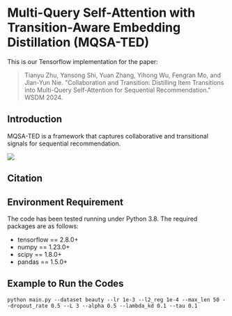 # Multi-Query Self-Attention with Transition-Aware Embedding Distillation (MQSA-TED)

This is our Tensorflow implementation for the paper:

>Tianyu Zhu, Yansong Shi, Yuan Zhang, Yihong Wu, Fengran Mo, and Jian-Yun Nie. "Collaboration and Transition: Distilling Item Transitions into Multi-Query Self-Attention for Sequential Recommendation." WSDM 2024.

## Introduction
MQSA-TED is a framework that captures collaborative and transitional signals for sequential recommendation.

![](https://github.com/zhuty16/MQSA-TED/blob/main/framework.jpg)

## Citation

## Environment Requirement
The code has been tested running under Python 3.8. The required packages are as follows:
* tensorflow == 2.8.0+
* numpy == 1.23.0+
* scipy == 1.8.0+
* pandas == 1.5.0+

## Example to Run the Codes
```
python main.py --dataset beauty --lr 1e-3 --l2_reg 1e-4 --max_len 50 --dropout_rate 0.5 --L 3 --alpha 0.5 --lambda_kd 0.1 --tau 0.1
```

